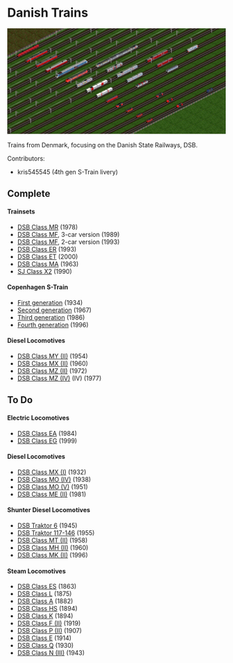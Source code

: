 # Danish Trains

![Danish Trains roster](/docs/0-9-0_full.png)

Trains from Denmark, focusing on the Danish State Railways, DSB.

Contributors:
* kris545545 (4th gen S-Train livery)

## Complete
#### Trainsets
- [DSB Class MR](https://www.jernbanen.dk/lyntog.php?typenr=9) (1978)
- [DSB Class MF](https://www.jernbanen.dk/lyntog.php?typenr=5), 3-car version (1989)
- [DSB Class MF](https://www.jernbanen.dk/lyntog.php?typenr=5), 2-car version (1993)
- [DSB Class ER](https://www.jernbanen.dk/lyntog.php?typenr=6) (1993)
- [DSB Class ET](https://www.jernbanen.dk/lyntog.php?typenr=7) (2000)
- [DSB Class MA](https://www.jernbanen.dk/lyntog.php?typenr=3) (1963)
- [SJ Class X2](https://en.wikipedia.org/wiki/X_2000) (1990)

#### Copenhagen S-Train
- [First generation](https://www.jernbanen.dk/s-tog.php?typenr=51) (1934)
- [Second generation](https://www.jernbanen.dk/s-tog.php?typenr=52) (1967)
- [Third generation](https://www.jernbanen.dk/s-tog.php?typenr=53) (1986)
- [Fourth generation](https://www.jernbanen.dk/s-tog.php?typenr=54) (1996)


#### Diesel Locomotives
- [DSB Class MY (II)](https://www.jernbanen.dk/motor.php?s=8&litra=MY&typenr=2) (1954)
- [DSB Class MX (II)](https://www.jernbanen.dk/motor.php?s=8&litra=MX&typenr=2) (1960)
- [DSB Class MZ (II)](https://www.jernbanen.dk/motor.php?s=8&litra=MZ&typenr=2) (1972)
- [DSB Class MZ (IV)](https://www.jernbanen.dk/motor.php?s=8&litra=MZ&typenr=4) (IV) (1977)


## To Do

#### Electric Locomotives
- [DSB Class EA](https://www.jernbanen.dk/motor.php?s=8&litra=EA) (1984)
- [DSB Class EG](https://www.jernbanen.dk/motor.php?s=8&litra=EG&typenr=) (1999)

#### Diesel Locomotives
- [DSB Class MX (I)](https://www.jernbanen.dk/motor.php?s=8&litra=MX&typenr=1) (1932)
- [DSB Class MO (IV)](https://www.jernbanen.dk/motor.php?s=8&litra=MO&typenr=4) (1938)
- [DSB Class MO (V)](https://www.jernbanen.dk/motor.php?s=8&litra=MT&typenr=2) (1951)
- [DSB Class ME (II)](https://www.jernbanen.dk/motor.php?s=8&litra=ME&typenr=2) (1981)

#### Shunter Diesel Locomotives
- [DSB Traktor 6](https://www.jernbanen.dk/motor_solo.php?s=9&lokid=21) (1945)
- [DSB Traktor 117-146](https://www.jernbanen.dk/motor.php?s=9&litra=&typenr=17) (1955)
- [DSB Class MT (II)](https://www.jernbanen.dk/motor.php?s=8&litra=MT&typenr=2) (1958)
- [DSB Class MH (II)](https://www.jernbanen.dk/motor.php?s=8&litra=MH&typenr=2) (1960)
- [DSB Class MK (II)](https://www.jernbanen.dk/motor.php?s=8&litra=MK&typenr=2) (1996)

#### Steam Locomotives
- [DSB Class ES](https://www.jernbanen.dk/damp.php?s=1&litra=ES&typenr=) (1863)
- [DSB Class L](https://www.jernbanen.dk/damp.php?s=1&litra=L&typenr=) (1875)
- [DSB Class A](https://www.jernbanen.dk/damp.php?s=1&litra=A&typenr=0) (1882)
- [DSB Class HS](https://www.jernbanen.dk/damp.php?s=1&litra=HS&typenr=2) (1894)
- [DSB Class K](https://www.jernbanen.dk/damp.php?s=1&litra=K&typenr=) (1894)
- [DSB Class F (II)](https://www.jernbanen.dk/damp.php?s=1&litra=F&typenr=2) (1919)
- [DSB Class P (II)](https://www.jernbanen.dk/damp.php?s=1&litra=P&typenr=2) (1907)
- [DSB Class E](https://www.jernbanen.dk/damp.php?s=1&litra=E&typenr=0) (1914)
- [DSB Class Q](https://www.jernbanen.dk/damp.php?s=1&litra=Q&typenr=) (1930)
- [DSB Class N (III)](https://www.jernbanen.dk/damp.php?s=1&litra=N&typenr=3) (1943)